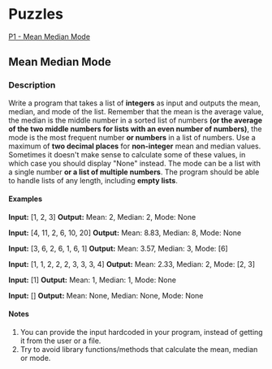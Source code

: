 # Puzzles

[P1 - Mean Median Mode](##mean-median-mode)

## Mean Median Mode

### Description

Write a program that takes a list of **integers** as input and outputs the mean, median, and mode of the list. Remember that the mean is the average value, the median is the middle number in a sorted list of numbers **(or the average of the two middle numbers for lists with an even number of numbers)**, the mode is the most frequent number **or numbers** in a list of numbers. Use a maximum of **two decimal places** for **non-integer** mean and median values. Sometimes it doesn't make sense to calculate some of these values, in which case you should display "None" instead. The mode can be a list with a single number **or a list of multiple numbers**. The program should be able to handle lists of any length, including **empty lists**.

#### Examples

**Input:** [1, 2, 3]
**Output:** Mean: 2, Median: 2, Mode: None

**Input:** [4, 11, 2, 6, 10, 20]
**Output:** Mean: 8.83, Median: 8, Mode: None

**Input:** [3, 6, 2, 6, 1, 6, 1]
**Output:** Mean: 3.57, Median: 3, Mode: [6]

**Input:** [1, 1, 2, 2, 2, 3, 3, 3, 4]
**Output:** Mean: 2.33, Median: 2, Mode: [2, 3]

**Input:** [1]
**Output:** Mean: 1, Median: 1, Mode: None

**Input:** []
**Output:** Mean: None, Median: None, Mode: None

#### Notes

1. You can provide the input hardcoded in your program, instead of getting it from the user or a file.
2. Try to avoid library functions/methods that calculate the mean, median or mode.